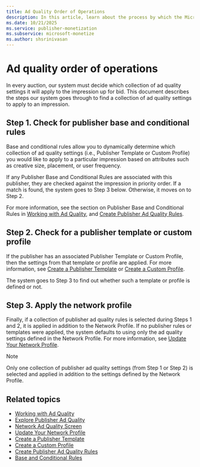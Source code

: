 ```yaml
---
title: Ad Quality Order of Operations
description: In this article, learn about the process by which the Microsoft Advertising system finds a collection of ad quality settings to apply to an impression.
ms.date: 10/21/2025
ms.service: publisher-monetization
ms.subservice: microsoft-monetize
ms.author: shsrinivasan
---
```


# Ad quality order of operations

In every auction, our system must decide which collection of ad quality settings it will apply to the impression up for bid. This document describes the steps our system goes through to find a collection of ad quality settings to apply to an impression.

## Step 1. Check for publisher base and conditional rules

Base and conditional rules allow you to dynamically determine which collection of ad quality settings (i.e., Publisher Template or Custom Profile) you would like to apply to a particular impression based on attributes such as creative size, placement, or user frequency.

If any Publisher Base and Conditional Rules are associated with this publisher, they are checked against the impression in priority order. If a match is found, the system goes to Step 3 below. Otherwise, it moves on to Step 2.

For more information, see the section on Publisher Base and Conditional Rules in [Working with Ad Quality](working-with-publisher-ad-quality.md), and [Create Publisher Ad Quality Rules](create-publisher-ad-quality-rules.md).

## Step 2. Check for a publisher template or custom profile

If the publisher has an associated Publisher Template or Custom Profile, then the settings from that template or profile are applied. For more information, see [Create a Publisher Template](create-a-publisher-template.md) or [Create a Custom Profile](create-a-custom-profile.md).

The system goes to Step 3 to find out whether such a template or profile is defined or not.

## Step 3. Apply the network profile

Finally, if a collection of publisher ad quality rules is selected during Steps 1 and 2, it is applied in addition to the Network Profile. If no publisher rules or templates were applied, the system defaults to using only the ad quality settings defined in the Network Profile. For more information, see [Update Your Network Profile](update-your-network-profile.md).

> [!NOTE]
> Only one collection of publisher ad quality settings (from Step 1 or Step 2) is selected and applied in addition to the settings defined by the Network Profile.

## Related topics

- [Working with Ad Quality](working-with-publisher-ad-quality.md)
- [Explore Publisher Ad Quality](explore-publisher-ad-quality.md)
- [Network Ad Quality Screen](network-ad-quality-screen.md)
- [Update Your Network Profile](update-your-network-profile.md)
- [Create a Publisher Template](create-a-publisher-template.md)
- [Create a Custom Profile](create-a-custom-profile.md)
- [Create Publisher Ad Quality Rules](create-publisher-ad-quality-rules.md)
- [Base and Conditional Rules](base-and-conditional-rules.md)
